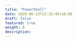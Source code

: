 ```yaml
---
title: "PowerShell"
date: 2020-06-23T12:33:45+10:00
draft: false
featured: true
weight: 8
description: 
---
```

